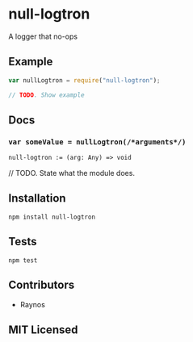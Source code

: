 # null-logtron

<!--
    [![build status][build-png]][build]
    [![Coverage Status][cover-png]][cover]
    [![Davis Dependency status][dep-png]][dep]
-->

<!-- [![NPM][npm-png]][npm] -->

A logger that no-ops

## Example

```js
var nullLogtron = require("null-logtron");

// TODO. Show example
```

## Docs

### `var someValue = nullLogtron(/*arguments*/)`

<!--
  This is a jsig notation of your interface.
  https://github.com/Raynos/jsig
-->
```ocaml
null-logtron := (arg: Any) => void
```

// TODO. State what the module does.

## Installation

`npm install null-logtron`

## Tests

`npm test`

## Contributors

 - Raynos

## MIT Licensed

  [build-png]: https://secure.travis-ci.org/Raynos/null-logtron.png
  [build]: https://travis-ci.org/Raynos/null-logtron
  [cover-png]: https://coveralls.io/repos/Raynos/null-logtron/badge.png
  [cover]: https://coveralls.io/r/Raynos/null-logtron
  [dep-png]: https://david-dm.org/Raynos/null-logtron.png
  [dep]: https://david-dm.org/Raynos/null-logtron
  [npm-png]: https://nodei.co/npm/null-logtron.png?stars&downloads
  [npm]: https://nodei.co/npm/null-logtron
